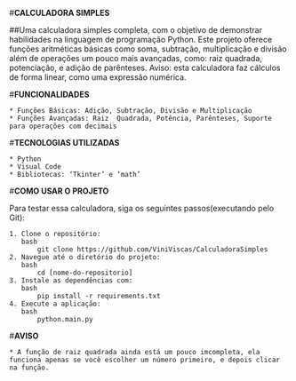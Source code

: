 #**﻿CALCULADORA SIMPLES**

##Uma calculadora simples completa, com o  objetivo de demonstrar habilidades na linguagem de programação Python. Este projeto oferece funções aritméticas básicas como soma, subtração, multiplicação e divisão além de operações um pouco mais avançadas, como: raiz quadrada, potenciação, e adição de parênteses. Aviso: esta calculadora faz cálculos de forma linear, como uma expressão numérica.


#**FUNCIONALIDADES**

    * Funções Básicas: Adição, Subtração, Divisão e Multiplicação
    * Funções Avançadas: Raiz  Quadrada, Potência, Parênteses, Suporte para operações com decimais

#**TECNOLOGIAS UTILIZADAS**

    * Python
    * Visual Code
    * Bibliotecas: ‘Tkinter’ e ‘math’

#**COMO USAR O PROJETO**

Para testar essa calculadora, siga os seguintes passos(executando pelo Git): 

    1. Clone o repositório:
       bash
           git clone https://github.com/ViniViscas/CalculadoraSimples
    2. Navegue até o diretório do projeto:
       bash
           cd [nome-do-repositorio]
    3. Instale as dependências com:
       bash
           pip install -r requirements.txt
    4. Execute a aplicação:
       bash
           python.main.py

#**AVISO**

    * A função de raiz quadrada ainda está um pouco imcompleta, ela funciona apenas se você escolher um número primeiro, e depois clicar na função.






